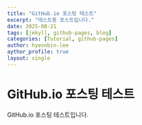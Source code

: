 ```yaml
---
title: "GitHub.io 포스팅 테스트"
excerpt: "테스트용 포스트입니다."
date: 2025-08-21
tags: [jekyll, github-pages, blog]
categories: [Tutorial, github-pages]
author: hyeonbin-lee
aythor_profile: true
layout: single
---
```


# GitHub.io 포스팅 테스트

GitHub.io 포스팅 테스트입니다.